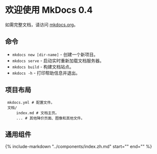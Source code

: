 # 欢迎使用 MkDocs 0.4

如需完整文档，请访问 [mkdocs.org](https://www.mkdocs.org)。

## 命令

- `mkdocs new [dir-name]` - 创建一个新项目。
- `mkdocs serve` - 启动实时重新加载文档服务器。
- `mkdocs build` - 构建文档站点。
- `mkdocs -h` - 打印帮助信息并退出。

## 项目布局

     mkdocs.yml # 配置文件。
     文档/
         index.md # 文档主页。
         ... # 其他降价页面、图像和其他文件。

## 通用组件

{%
   include-markdown "../components/index.zh.md"
   start="<!--function-start-->"
   end="<!--function-end-->"
%}
